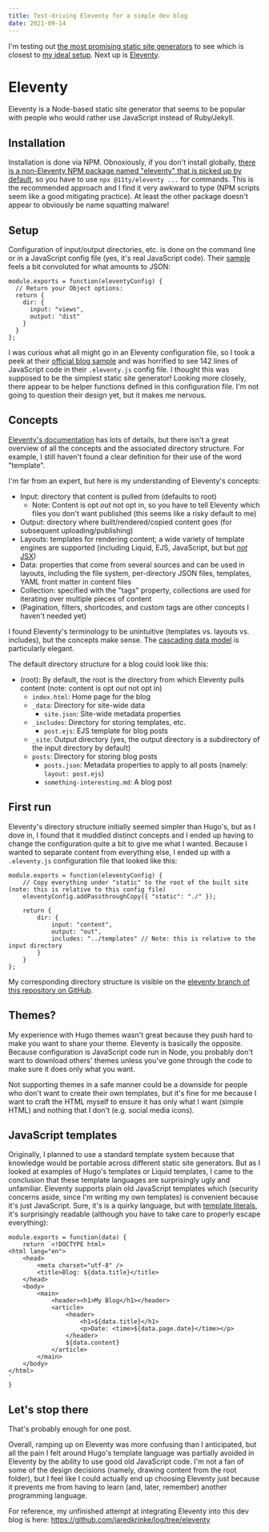 ```yaml
---
title: Test-driving Eleventy for a simple dev blog
date: 2021-09-14
---
```


I'm testing out [the most promising static site generators](generator-research.md) to see which is closest to [my ideal setup](generator.md). Next up is [Eleventy](https://www.11ty.dev/).

# Eleventy
Eleventy is a Node-based static site generator that seems to be popular with people who would rather use JavaScript instead of Ruby/Jekyll.

## Installation
Installation is done via NPM. Obnoxiously, if you don't install globally, [there is a non-Eleventy NPM package named "eleventy" that is picked up by default](https://www.11ty.dev/docs/usage/), so you have to use `npx @11ty/eleventy ...` for commands. This is the recommended approach and I find it very awkward to type (NPM scripts seem like a good mitigating practice). At least the other package doesn't appear to obviously be name squatting malware!

## Setup
Configuration of input/output directories, etc. is done on the command line or in a JavaScript config file (yes, it's real JavaScript code). Their [sample](https://www.11ty.dev/docs/config/) feels a bit convoluted for what amounts to JSON:

```
module.exports = function(eleventyConfig) {
  // Return your Object options:
  return {
    dir: {
      input: "views",
      output: "dist"
    }
  }
};
```

I was curious what all might go in an Eleventy configuration file, so I took a peek at their [official blog sample](https://github.com/11ty/eleventy-base-blog) and was horrified to see 142 lines of JavaScript code in their `.eleventy.js` config file. I thought this was supposed to be the simplest static site generator! Looking more closely, there appear to be helper functions defined in this configuration file. I'm not going to question their design yet, but it makes me nervous.

## Concepts
[Eleventy's documentation](https://www.11ty.dev/docs/) has lots of details, but there isn't a great overview of all the concepts and the associated directory structure. For example, I still haven't found a clear definition for their use of the word "template".

I'm far from an expert, but here is my understanding of Eleventy's concepts:

* Input: directory that content is pulled from (defaults to root)
  * Note: Content is opt *out* not opt in, so you have to tell Eleventy which files you don't want published (this seems like a risky default to me)
* Output: directory where built/rendered/copied content goes (for subsequent uploading/publishing)
* Layouts: templates for rendering content; a wide variety of template engines are supported (including Liquid, EJS, JavaScript, but but [*not* JSX](https://github.com/11ty/eleventy/issues/235))
* Data: properties that come from several sources and can be used in layouts, including the file system, per-directory JSON files, templates, YAML front matter in content files
* Collection: specified with the "tags" property, collections are used for iterating over multiple pieces of content
* (Pagination, filters, shortcodes, and custom tags are other concepts I haven't needed yet)

I found Eleventy's terminology to be unintuitive (templates vs. layouts vs. includes), but the concepts make sense. The [cascading data model](https://www.11ty.dev/docs/data-cascade/) is particularly elegant.

The default directory structure for a blog could look like this:

* (root): By default, the root is the directory from which Eleventy pulls content (note: content is opt *out* not opt in)
  * `index.html`: Home page for the blog
  * `_data`: Directory for site-wide data
    * `site.json`: Site-wide metadata properties
  * `_includes`: Directory for storing templates, etc.
    * `post.ejs`: EJS template for blog posts
  * `_site`: Output directory (yes, the output directory is a subdirectory of the input directory by default)
  * `posts`: Directory for storing blog posts
    * `posts.json`: Metadata properties to apply to all posts (namely: `layout: post.ejs`)
    * `something-interesting.md`: A blog post

## First run
Eleventy's directory structure initially seemed simpler than Hugo's, but as I dove in, I found that it muddled distinct concepts and I ended up having to change the configuration quite a bit to give me what I wanted. Because I wanted to separate content from everything else, I ended up with a `.eleventy.js` configuration file that looked like this:

```
module.exports = function(eleventyConfig) {
    // Copy everything under "static" to the root of the built site (note: this is relative to this config file)
    eleventyConfig.addPassthroughCopy({ "static": "./" });

    return {
        dir: {
            input: "content",
            output: "out",
            includes: "../templates" // Note: this is relative to the input directory
        }
    }
};
```

My corresponding directory structure is visible on the [eleventy branch of this repository on GitHub](https://github.com/jaredkrinke/log/tree/eleventy).

## Themes?
My experience with Hugo themes wasn't great because they push hard to make you want to share your theme. Eleventy is basically the opposite. Because configuration is JavaScript code run in Node, you probably don't want to download others' themes unless you've gone through the code to make sure it does only what you want.

Not supporting themes in a safe manner could be a downside for people who don't want to create their own templates, but it's fine for me because I want to craft the HTML myself to ensure it has only what I want (simple HTML) and nothing that I don't (e.g. social media icons).

## JavaScript templates
Originally, I planned to use a standard template system because that knowledge would be portable across different static site generators. But as I looked at examples of Hugo's templates or Liquid templates, I came to the conclusion that these template languages are surprisingly ugly and unfamiliar. Eleventy supports plain old JavaScript templates which (security concerns aside, since I'm writing my own templates) is convenient because it's just JavaScript. Sure, it's is a quirky language, but with [template literals](https://developer.mozilla.org/en-US/docs/Web/JavaScript/Reference/Template_literals), it's surprisingly readable (although you have to take care to properly escape everything):

```
module.exports = function(data) {
    return `<!DOCTYPE html>
<html lang="en">
    <head>
        <meta charset="utf-8" />
        <title>Blog: ${data.title}</title>
    </head>
    <body>
        <main>
            <header><h1>My Blog</h1></header>
            <article>
                <header>
                    <h1>${data.title}</h1>
                    <p>Date: <time>${data.page.date}</time></p>
                </header>
                ${data.content}
            </article>
        </main>
    </body>
</html>
`
}
```

## Let's stop there
That's probably enough for one post.

Overall, ramping up on Eleventy was more confusing than I anticipated, but all the pain I felt around Hugo's template language was partially avoided in Eleventy by the ability to use good old JavaScript code. I'm not a fan of some of the design decisions (namely, drawing content from the root folder), but I feel like I could actually end up choosing Eleventy just because it prevents me from having to learn (and, later, remember) another programming language.

For reference, my unfinished attempt at integrating Eleventy into this dev blog is here: https://github.com/jaredkrinke/log/tree/eleventy